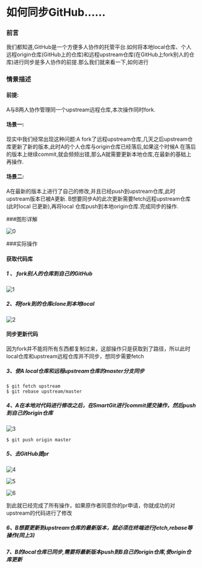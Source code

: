 # 如何同步GitHub......

### 前言

我们都知道,GitHub是一个方便多人协作的托管平台.如何将本地local仓库、个人远程origin仓库(GitHub上的仓库)和远程upstream仓库(在GitHub上fork别人的仓库)进行同步是多人协作的前提.那么我们就来看一下,如何进行

### 情景描述

#### 前提:

A与B两人协作管理同一个upstream远程仓库,本次操作同时fork.

#### 场景一:

现实中我们经常出现这种问题:A fork了远程upstream仓库,几天之后upstream仓库更新了新的版本,此时A的个人仓库与origin仓库已经落后,如果这个时候A 在落后的版本上继续commit,就会频频出错,那么A就需要更新本地仓库,在最新的基础上再操作.

#### 场景二:

A在最新的版本上进行了自己的修改,并且已经push到upstream仓库,此时upstream版本已被A更新. B想要同步A的此次更新需要fetch远程upstream仓库(此时local 已更新),再将local 仓库push到本地origin仓库.完成同步的操作.

###图形详解

![0](/Users/easemob/armory/git/images/0.png)

###实际操作

#### 获取代码库

##### 1 、 fork别人的仓库到自己的GitHub

![1](/Users/easemob/armory/git/images/1.png)

##### 2、将fork到的仓库clone到本地local

![2](/Users/easemob/armory/git/images/2.png)

#### 同步更新代码

因为fork并不能将所有东西都复制过来，这部操作只是获取到了路径，所以此时local仓库和upstream远程仓库并不同步，想同步需要fetch

##### 3、使A local仓库和远程upstream仓库的master分支同步

```
$ git fetch upstream
$ git rebase upstream/master
```

##### 4、A在本地对代码进行修改之后，在SmartGit进行commit提交操作，然后push到自己的origin仓库

![3](/Users/easemob/armory/git/images/3.png)

```
$ git push origin master
```

##### 5、去GitHub提pr

![4](/Users/easemob/armory/git/images/4.png)

![5](/Users/easemob/armory/git/images/5.png)

![6](/Users/easemob/armory/git/images/6.png)

到此就已经完成了所有操作，如果原作者同意你的pr申请，你就成功的对upstream的代码进行了修改

##### 6、B想要更新到upstream仓库的最新版本，就必须在终端进行fetch,rebase等操作(同上3)

##### 7、B的local仓库已同步,需要将最新版本push到B自己的origin仓库,使origin仓库更新


